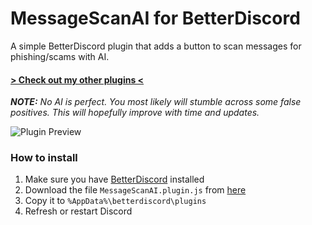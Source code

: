# MessageScanAI for BetterDiscord
A simple BetterDiscord plugin that adds a button to scan messages for phishing/scams with AI.

#### [> Check out my other plugins <](https://github.com/programmer2514/BetterDiscord-Plugins)

***NOTE:*** *No AI is perfect. You most likely will stumble across some false positives. This will hopefully improve with time and updates.*

![Plugin Preview](https://github.com/user-attachments/assets/c9ed1312-2fe6-403b-ade6-e517a5596c34)

### How to install
1) Make sure you have [BetterDiscord](https://betterdiscord.app/) installed
2) Download the file `MessageScanAI.plugin.js` from [here](https://github.com/programmer2514/BetterDiscord-MessageScanAI/releases/latest)
3) Copy it to `%AppData%\betterdiscord\plugins`
4) Refresh or restart Discord
